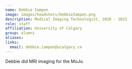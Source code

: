 ```yaml
---
name: Debbie Iampen
image: images/headshots/DebbieIampen.png
description: Medical Imaging Technologist, 2020 - 2021
role: staff
affiliation: University of Calgary
group: alumni
aliases: 
links:
  email: debbie.iampen@ucalgary.ca
---
```


Debbie did MRI imaging for the MoJo.